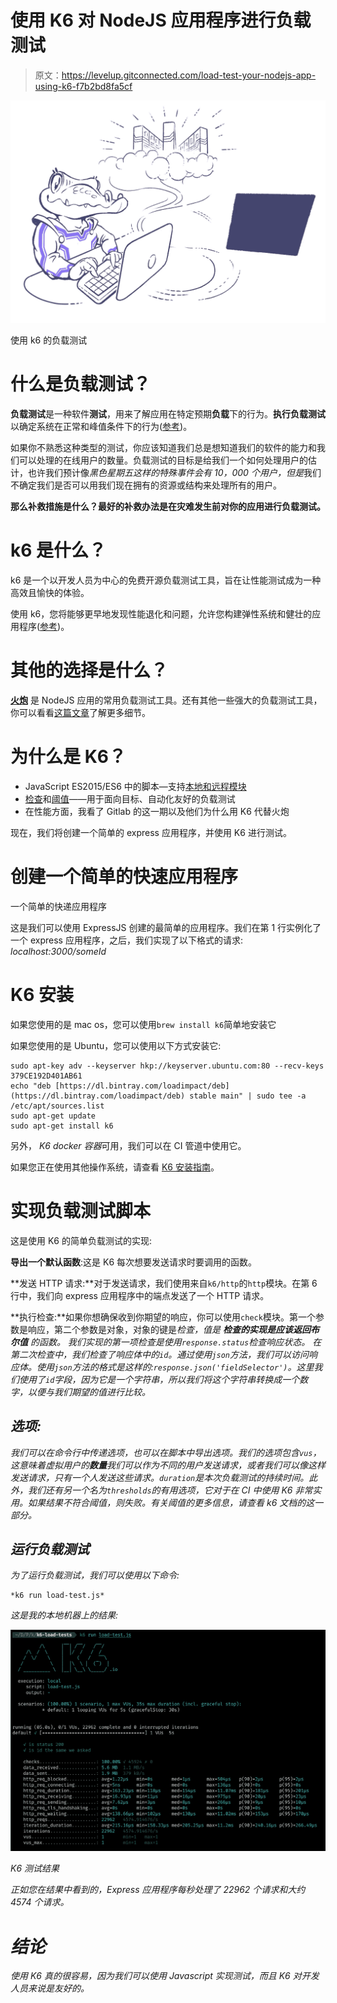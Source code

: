 # 使用 K6 对 NodeJS 应用程序进行负载测试

> 原文：<https://levelup.gitconnected.com/load-test-your-nodejs-app-using-k6-f7b2bd8fa5cf>

![](img/7e7876ecb7e9917ae192484d1aff6b5c.png)

使用 k6 的负载测试

# 什么是负载测试？

**负载测试**是一种软件**测试**，用来了解应用在特定预期**负载**下的行为。**执行负载测试**以确定系统在正常和峰值条件下的行为([参考](http://tryqa.com/what-is-load-testing-in-software/#:~:text=A%20load%20test%20is%20type,normal%20and%20at%20peak%20conditions.))。

如果你不熟悉这种类型的测试，你应该知道我们总是想知道我们的软件的能力和我们可以处理的在线用户的数量。负载测试的目标是给我们一个如何处理用户的估计，也许我们预计像*黑色星期五这样的特殊事件会有 10，000 个用户，但是*我们不确定我们是否可以用我们现在拥有的资源或结构来处理所有的用户。

**那么补救措施是什么？最好的补救办法是在灾难发生前对你的应用进行负载测试。**

# k6 是什么？

k6 是一个以开发人员为中心的免费开源负载测试工具，旨在让性能测试成为一种高效且愉快的体验。

使用 k6，您将能够更早地发现性能退化和问题，允许您构建弹性系统和健壮的应用程序([参考](https://k6.io/docs/))。

# 其他的选择是什么？

[**火炮**](https://artillery.io/) 是 NodeJS 应用的常用负载测试工具。还有其他一些强大的负载测试工具，你可以看看[这篇文章](https://www.softwaretestinghelp.com/performance-testing-tools-load-testing-tools/)了解更多细节。

# 为什么是 K6？

*   JavaScript ES2015/ES6 中的脚本—支持[本地和远程模块](https://k6.io/docs/using-k6/modules)
*   [检查](https://k6.io/docs/using-k6/checks)和[阈值](https://k6.io/docs/using-k6/thresholds)——用于面向目标、自动化友好的负载测试
*   在性能方面，我看了 Gitlab 的这一期以及他们为什么用 K6 代替火炮

现在，我们将创建一个简单的 express 应用程序，并使用 K6 进行测试。

# 创建一个简单的快速应用程序

一个简单的快递应用程序

这是我们可以使用 ExpressJS 创建的最简单的应用程序。我们在第 1 行实例化了一个 express 应用程序，之后，我们实现了以下格式的请求: *localhost:3000/someId*

# K6 安装

如果您使用的是 mac os，您可以使用`brew install k6`简单地安装它

如果您使用的是 Ubuntu，您可以使用以下方式安装它:

```
sudo apt-key adv --keyserver hkp://keyserver.ubuntu.com:80 --recv-keys 379CE192D401AB61
echo "deb [https://dl.bintray.com/loadimpact/deb](https://dl.bintray.com/loadimpact/deb) stable main" | sudo tee -a /etc/apt/sources.list
sudo apt-get update
sudo apt-get install k6
```

另外， *K6 docker 容器*可用，我们可以在 CI 管道中使用它。

如果您正在使用其他操作系统，请查看 [K6 安装指南](https://k6.io/docs/getting-started/installation)。

# 实现负载测试脚本

这是使用 K6 的简单负载测试的实现:

**导出一个默认函数**:这是 K6 每次想要发送请求时要调用的函数。

**发送 HTTP 请求:**对于发送请求，我们使用来自`k6/http`的`http`模块。在第 6 行中，我们向 express 应用程序中的端点发送了一个 HTTP 请求。

**执行检查:**如果你想确保收到你期望的响应，你可以使用`check`模块。第一个参数是响应，第二个参数是对象，对象的键是*检查，值是 ***检查的实现是应该返回布尔值*** 的函数。
我们实现的第一项检查是使用`response.status`检查响应状态。
在第二次检查中，我们检查了响应体中的`id`。通过使用`json`方法，我们可以访问响应体。使用`json`方法的格式是这样的:`response.json('fieldSelector')`。这里我们使用了`id`字段，因为它是一个字符串，所以我们将这个字符串转换成一个数字，以便与我们期望的值进行比较。*

## *选项:*

*我们可以在命令行中传递选项，也可以在脚本中导出选项。我们的选项包含`vus`，这意味着虚拟用户的**数量**我们可以作为不同的用户发送请求，或者我们可以像这样发送请求，只有一个人发送这些请求。`duration`是本次负载测试的持续时间。此外，我们还有另一个名为`thresholds`的有用选项，它对于在 CI 中使用 K6 非常实用。如果结果不符合阈值，则失败。有关阈值的更多信息，请查看 k6 文档的这一部分。*

## *运行负载测试*

*为了运行负载测试，我们可以使用以下命令:*

```
*k6 run load-test.js*
```

*这是我的本地机器上的结果:*

*![](img/614cce1c6cfade8fba009caf1acf050d.png)*

*K6 测试结果*

*正如您在结果中看到的，Express 应用程序每秒处理了 *22962* 个请求和大约 *4574* 个请求。*

# *结论*

*使用 K6 真的很容易，因为我们可以使用 Javascript 实现测试，而且 K6 对开发人员来说是友好的。*